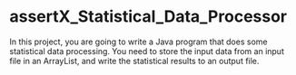 # assertX_Statistical_Data_Processor
In this project, you are going to write a Java program that does some statistical data processing.  You need to store the input data from an input file in an ArrayList, and write the statistical results to an output file.
